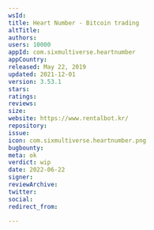 ```yaml
---
wsId: 
title: Heart Number - Bitcoin trading
altTitle: 
authors: 
users: 10000
appId: com.sixmultiverse.heartnumber
appCountry: 
released: May 22, 2019
updated: 2021-12-01
version: 3.53.1
stars: 
ratings: 
reviews: 
size: 
website: https://www.rentalbot.kr/
repository: 
issue: 
icon: com.sixmultiverse.heartnumber.png
bugbounty: 
meta: ok
verdict: wip
date: 2022-06-22
signer: 
reviewArchive: 
twitter: 
social: 
redirect_from: 

---
```


